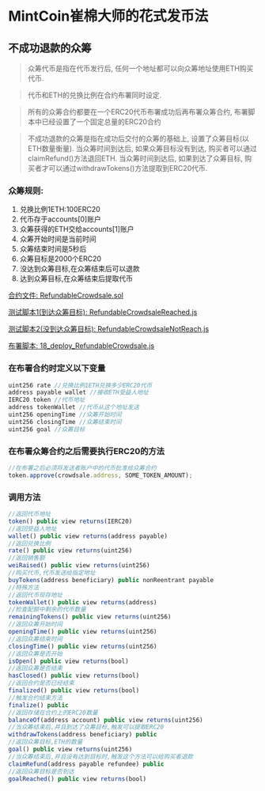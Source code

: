 # MintCoin崔棉大师的花式发币法

## 不成功退款的众筹

> 众筹代币是指在代币发行后, 任何一个地址都可以向众筹地址使用ETH购买代币.

> 代币和ETH的兑换比例在合约布署同时设定.

> 所有的众筹合约都要在一个ERC20代币布署成功后再布署众筹合约, 布署脚本中已经设置了一个固定总量的ERC20合约

> 不成功退款的众筹是指在成功后交付的众筹的基础上, 设置了众筹目标(以ETH数量衡量).
> 当众筹时间到达后, 如果众筹目标没有到达, 购买者可以通过claimRefund()方法退回ETH.
> 当众筹时间到达后, 如果到达了众筹目标, 购买者才可以通过withdrawTokens()方法提取到ERC20代币.

### 众筹规则:

1. 兑换比例1ETH:100ERC20
2. 代币存于accounts[0]账户
3. 众筹获得的ETH交给accounts[1]账户
4. 众筹开始时间是当前时间
5. 众筹结束时间是5秒后
6. 众筹目标是2000个ERC20
7. 没达到众筹目标,在众筹结束后可以退款
8. 达到众筹目标,在众筹结束后提取代币

[合约文件: RefundableCrowdsale.sol](https://github.com/biaggii/MintCoin/tree/master/contracts/Crowdsale/RefundableCrowdsale.sol)

[测试脚本1(到达众筹目标): RefundableCrowdsaleReached.js](https://github.com/biaggii/MintCoin/tree/master/test/Crowdsale/RefundableCrowdsaleReached.js)

[测试脚本2(没到达众筹目标): RefundableCrowdsaleNotReach.js](https://github.com/biaggii/MintCoin/tree/master/test/Crowdsale/RefundableCrowdsaleNotReach.js)

[布署脚本: 18_deploy_RefundableCrowdsale.js](https://github.com/biaggii/MintCoin/tree/master/migrations/18_deploy_RefundableCrowdsale.js)

### 在布署合约时定义以下变量

```javascript
uint256 rate //兑换比例1ETH兑换多少ERC20代币
address payable wallet //接收ETH受益人地址
IERC20 token //代币地址
address tokenWallet //代币从这个地址发送
uint256 openingTime //众筹开始时间
uint256 closingTime //众筹结束时间
uint256 goal //众筹目标
```

### 在布署众筹合约之后需要执行ERC20的方法

```javascript
//在布署之后必须将发送者账户中的代币批准给众筹合约
token.approve(crowdsale.address, SOME_TOKEN_AMOUNT);
```

### 调用方法

```javascript
//返回代币地址
token() public view returns(IERC20)
//返回受益人地址              
wallet() public view returns(address payable)
//返回兑换比例
rate() public view returns(uint256)
//返回销售额
weiRaised() public view returns(uint256)
//购买代币,代币发送给指定地址          
buyTokens(address beneficiary) public nonReentrant payable
//特殊方法
//返回代币现存地址
tokenWallet() public view returns(address)
//检查配额中剩余的代币数量
remainingTokens() public view returns(uint256)
//返回众筹开始时间
openingTime() public view returns(uint256)
//返回众筹结束时间
closingTime() public view returns(uint256)
//返回众筹是否开始
isOpen() public view returns(bool)
//返回众筹是否结束
hasClosed() public view returns(bool)
//返回合约是否已经结束
finalized() public view returns(bool)
//触发合约结束方法
finalize() public
//返回存储在合约上的ERC20数量
balanceOf(address account) public view returns(uint256)
//当众筹结束后,并且到达了众筹目标,触发可以提取ERC20
withdrawTokens(address beneficiary) public
//返回众筹目标,ETH的数量
goal() public view returns(uint256)
//当众筹结束后,并且没有达到目标时,触发这个方法可以给购买者退款
claimRefund(address payable refundee) public
//返回众筹目标是否到达
goalReached() public view returns(bool)
```
